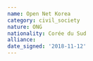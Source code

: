 ```yaml
---
name: Open Net Korea 
category: civil_society
nature: ONG
nationality: Corée du Sud
alliance: 
date_signed: '2018-11-12'
---
```

    